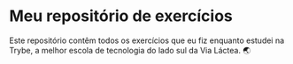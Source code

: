 # Meu repositório de exercícios

Este repositório contêm todos os exercícios que eu fiz enquanto estudei na Trybe, a melhor escola de tecnologia do lado sul da Via Láctea. :earth_asia:
